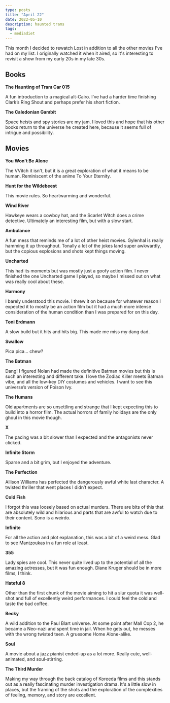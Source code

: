 ```yaml
---
type: posts
title: "April 22"
date: 2022-05-10
description: haunted trams
tags:
  - mediadiet
---
```


This month I decided to rewatch Lost in addition to all the other movies I've had on my list. I originally watched it when it aired, so it's interesting to revisit a show from my early 20s in my late 30s.

## Books

**The Haunting of Tram Car 015**

A fun introduction to a magical alt-Cairo. I’ve had a harder time finishing Clark’s Ring Shout and perhaps prefer his short fiction.

**The Caledonian Gambit**

Space heists and spy stories are my jam. I loved this and hope that his other books return to the universe he created here, because it seems full of intrigue and possibility.

## Movies

**You Won't Be Alone**

The VVitch it isn't, but it is a great exploration of what it means to be human. Reminiscent of the anime To Your Eternity. 

**Hunt for the Wildebeest**

This movie rules. So heartwarming and wonderful.

**Wind River**

Hawkeye wears a cowboy hat, and the Scarlet Witch does a crime detective. Ultimately an interesting film, but with a slow start.

**Ambulance**

A fun mess that reminds me of a lot of other heist movies. Gylenhal is really hamming it up throughout. Tonally a lot of the jokes land super awkwardly, but the copious explosions and shots kept things moving.

**Uncharted**

This had its moments but was mostly just a goofy action film. I never finished the one Uncharted game I played, so maybe I missed out on what was really cool about these.

**Harmony**

I barely understood this movie. I threw it on because for whatever reason I expected it to mostly be an action film but it had a much more intense consideration of the human condition than I was prepared for on this day.

**Toni Erdmann**

A slow build but it hits and hits big. This made me miss my dang dad.

**Swallow**

Pica pica… chew?

**The Batman**

Dang! I figured Nolan had made the definitive Batman movies but this is such an interesting and different take. I love the Zodiac Killer meets Batman vibe, and all the low-key DIY costumes and vehicles. I want to see this universe’s version of Poison Ivy.

**The Humans**

Old apartments are so unsettling and strange that I kept expecting this to build into a horror film. The actual horrors of family holidays are the only ghoul in this movie though.

**X**

The pacing was a bit slower than I expected and the antagonists never clicked.

**Infinite Storm**

Sparse and a bit grim, but I enjoyed the adventure.

**The Perfection**

Allison Williams has perfected the dangerously awful white last character. A twisted thriller that went places I didn’t expect.

**Cold Fish**

I forgot this was loosely based on actual murders. There are bits of this that are absolutely wild and hilarious and parts that are awful to watch due to their content. Sono is a weirdo.

**Infinite**

For all the action and plot explanation, this was a bit of a weird mess. Glad to see Mantzoukas in a fun role at least.

**355**

Lady spies are cool. This never quite lived up to the potential of all the amazing actresses, but it was fun enough. Diane Kruger should be in more films, I think.

**Hateful 8**

Other than the first chunk of the movie aiming to hit a slur quota it was well-shot and full of excellently weird performances. I could feel the cold and taste the bad coffee.

**Becky**

A wild addition to the Paul Blart universe. At some point after Mall Cop 2, he became a Neo-nazi and spent time in jail. When he gets out, he messes with the wrong twisted teen. A gruesome Home Alone-alike.

**Soul**

A movie about a jazz pianist ended-up as a lot more. Really cute, well-animated, and soul-stirring.

**The Third Murder**

Making my way through the back catalog of Koreeda films and this stands out as a really fascinating murder investigation drama. It's a little slow in places, but the framing of the shots and the exploration of the complexities of feeling, memory, and story are excellent.